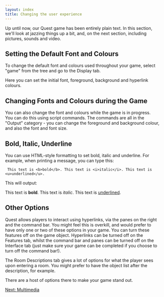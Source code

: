 ```yaml
---
layout: index
title: Changing the user experience
---
```


Up until now, our Quest game has been entirely plain text. In this section, we'll look at jazzing things up a bit, and, on the next section, including pictures, sounds and video.

Setting the Default Font and Colours
------------------------------------

To change the default font and colours used throughout your game, select "game" from the tree and go to the Display tab.

Here you can set the initial font, foreground, background and hyperlink colours.

Changing Fonts and Colours during the Game
------------------------------------------

You can also change the font and colours while the game is in progress. You can do this using script commands. The commands are all in the "Output" category - you can change the foreground and background colour, and also the font and font size.

Bold, Italic, Underline
-----------------------

You can use HTML-style formatting to set bold, italic and underline. For example, when printing a message, you can type this:

     This text is <b>bold</b>. This text is <i>italic</i>. This text is <u>underlined</u>.

This will output:

This text is <b>bold</b>. This text is <i>italic</i>. This text is <u>underlined</u>.

Other Options
-------------

Quest allows players to interact using hyperlinks, via the panes on the right and the command bar. You might feel this is overkill, and would prefer to have only one or two of these options in your game. You can turn these features off on the game object. Hyperlinks can be turned off on the Features tab, whilst the command bar and panes can be turned off on the Interface tab (just make sure your game can be completed if you choose to turn off the command bar!).

The Room Descriptions tab gives a lot of options for what the player sees upon entering a room. You might prefer to have the object list after the description, for example.

There are a host of options there to make your game stand out.


[Next: Multimedia](multimedia.html)
